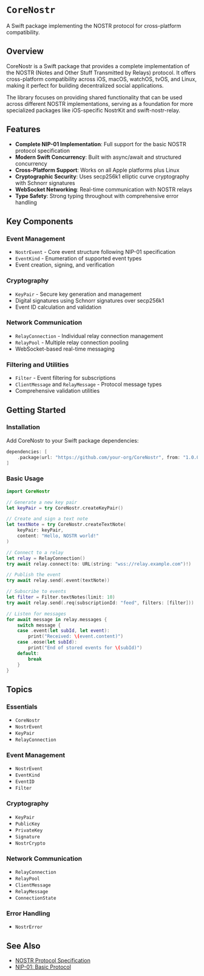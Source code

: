 # ``CoreNostr``

A Swift package implementing the NOSTR protocol for cross-platform compatibility.

## Overview

CoreNostr is a Swift package that provides a complete implementation of the NOSTR (Notes and Other Stuff Transmitted by Relays) protocol. It offers cross-platform compatibility across iOS, macOS, watchOS, tvOS, and Linux, making it perfect for building decentralized social applications.

The library focuses on providing shared functionality that can be used across different NOSTR implementations, serving as a foundation for more specialized packages like iOS-specific NostrKit and swift-nostr-relay.

## Features

- **Complete NIP-01 Implementation**: Full support for the basic NOSTR protocol specification
- **Modern Swift Concurrency**: Built with async/await and structured concurrency
- **Cross-Platform Support**: Works on all Apple platforms plus Linux
- **Cryptographic Security**: Uses secp256k1 elliptic curve cryptography with Schnorr signatures
- **WebSocket Networking**: Real-time communication with NOSTR relays
- **Type Safety**: Strong typing throughout with comprehensive error handling

## Key Components

### Event Management
- ``NostrEvent`` - Core event structure following NIP-01 specification
- ``EventKind`` - Enumeration of supported event types
- Event creation, signing, and verification

### Cryptography
- ``KeyPair`` - Secure key generation and management
- Digital signatures using Schnorr signatures over secp256k1
- Event ID calculation and validation

### Network Communication
- ``RelayConnection`` - Individual relay connection management
- ``RelayPool`` - Multiple relay connection pooling
- WebSocket-based real-time messaging

### Filtering and Utilities
- ``Filter`` - Event filtering for subscriptions
- ``ClientMessage`` and ``RelayMessage`` - Protocol message types
- Comprehensive validation utilities

## Getting Started

### Installation

Add CoreNostr to your Swift package dependencies:

```swift
dependencies: [
    .package(url: "https://github.com/your-org/CoreNostr", from: "1.0.0")
]
```

### Basic Usage

```swift
import CoreNostr

// Generate a new key pair
let keyPair = try CoreNostr.createKeyPair()

// Create and sign a text note
let textNote = try CoreNostr.createTextNote(
    keyPair: keyPair,
    content: "Hello, NOSTR world!"
)

// Connect to a relay
let relay = RelayConnection()
try await relay.connect(to: URL(string: "wss://relay.example.com")!)

// Publish the event
try await relay.send(.event(textNote))

// Subscribe to events
let filter = Filter.textNotes(limit: 10)
try await relay.send(.req(subscriptionId: "feed", filters: [filter]))

// Listen for messages
for await message in relay.messages {
    switch message {
    case .event(let subId, let event):
        print("Received: \(event.content)")
    case .eose(let subId):
        print("End of stored events for \(subId)")
    default:
        break
    }
}
```

## Topics

### Essentials
- ``CoreNostr``
- ``NostrEvent``
- ``KeyPair``
- ``RelayConnection``

### Event Management
- ``NostrEvent``
- ``EventKind``
- ``EventID``
- ``Filter``

### Cryptography
- ``KeyPair``
- ``PublicKey``
- ``PrivateKey``
- ``Signature``
- ``NostrCrypto``

### Network Communication
- ``RelayConnection``
- ``RelayPool``
- ``ClientMessage``
- ``RelayMessage``
- ``ConnectionState``

### Error Handling
- ``NostrError``

## See Also

- [NOSTR Protocol Specification](https://github.com/nostr-protocol/nips)
- [NIP-01: Basic Protocol](https://github.com/nostr-protocol/nips/blob/master/01.md)